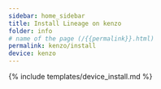 ```yaml
---
sidebar: home_sidebar
title: Install Lineage on kenzo
folder: info
# name of the page (/{{permalink}}.html)
permalink: kenzo/install
device: kenzo
---
```

{% include templates/device_install.md %}
